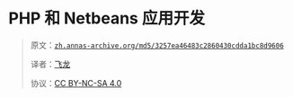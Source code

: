 # PHP 和 Netbeans 应用开发

> 原文：[`zh.annas-archive.org/md5/3257ea46483c2860430cdda1bc8d9606`](https://zh.annas-archive.org/md5/3257ea46483c2860430cdda1bc8d9606)
> 
> 译者：[飞龙](https://github.com/wizardforcel)
> 
> 协议：[CC BY-NC-SA 4.0](http://creativecommons.org/licenses/by-nc-sa/4.0/)